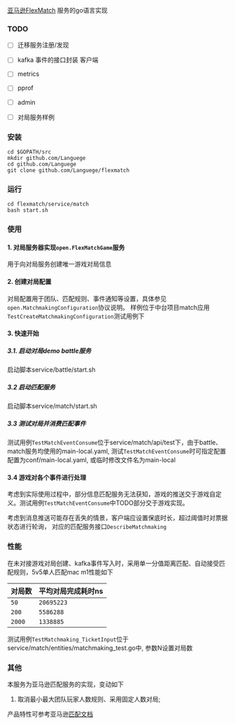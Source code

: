 [亚马逊FlexMatch](https://docs.aws.amazon.com/zh_cn/gamelift/latest/flexmatchguide/match-intro.html) 服务的go语言实现

### TODO
- [ ] 迁移服务注册/发现

- [ ] kafka 事件的接口封装 客户端

- [ ] metrics

- [ ] pprof

- [ ] admin

- [ ] 对局服务样例





### 安装
```shell
cd $GOPATH/src
mkdir github.com/Languege
cd github.com/Languege
git clone github.com/Languege/flexmatch
```

### 运行
```shell
cd flexmatch/service/match
bash start.sh
```

### 使用
#### 1. 对局服务器实现`open.FlexMatchGame`服务
用于向对局服务创建唯一游戏对局信息

#### 2. 创建对局配置
对局配置用于团队、匹配规则、事件通知等设置，具体参见`open.MatchmakingConfiguration`协议说明。
样例位于中台项目match应用`TestCreateMatchmakingConfiguration`测试用例下

#### 3. 快速开始
##### 3.1. 启动对局demo battle服务
启动脚本service/battle/start.sh

##### 3.2 启动匹配服务
启动脚本service/match/start.sh

##### 3.3 测试对局并消费匹配事件
测试用例`TestMatchEventConsume`位于service/match/api/test下，由于battle、match服务均使用的main-local.yaml, 测试`TestMatchEventConsume`时可指定配置配置为conf/main-local.yaml, 或临时修改文件名为main-local

#### 3.4 游戏对各个事件进行处理
考虑到实际使用过程中，部分信息匹配服务无法获知，游戏的推送交于游戏自定义。测试用例`TestMatchEventConsume`中TODO部分交于游戏实现。

考虑到消息推送可能存在丢失的情景，客户端应设置保底时长，超过阈值时对票据状态进行轮询，
对应的匹配服务接口`DescribeMatchmaking`

### 性能
在未对接游戏对局创建、kafka事件写入时，采用单一分值距离匹配、自动接受匹配规则，5v5单人匹配mac m1性能如下


| 对局数 | 平均对局完成耗时ns |
| ------ | ------ |
| `50` | `20695223` |
| `200` | `5586288` |
|`2000`|`1338885`|

测试用例`TestMatchmaking_TicketInput`位于service/match/entities/matchmaking_test.go中, 参数N设置对局数

### 其他
本服务为亚马逊匹配服务的实现，变动如下
1. 取消最小最大团队玩家人数规则、采用固定人数对局;

产品特性可参考亚马逊[匹配文档](https://docs.aws.amazon.com/zh_cn/gamelift/latest/flexmatchguide/match-client.html#match-client-track)




